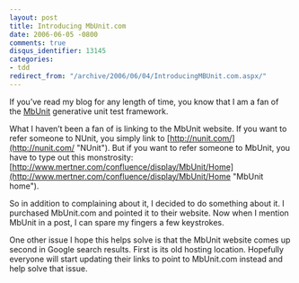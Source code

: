 ```yaml
---
layout: post
title: Introducing MbUnit.com
date: 2006-06-05 -0800
comments: true
disqus_identifier: 13145
categories:
- tdd
redirect_from: "/archive/2006/06/04/IntroducingMBUnit.com.aspx/"
---
```


If you’ve read my blog for any length of time, you know that I am a fan
of the [MbUnit](http://mbunit.com/ "MbUnit") generative unit test
framework.

What I haven’t been a fan of is linking to the MbUnit website. If you
want to refer someone to NUnit, you simply link to
[http://nunit.com/](http://nunit.com/ "NUnit"). But if you want to refer
someone to MbUnit, you have to type out this monstrosity:
[http://www.mertner.com/confluence/display/MbUnit/Home](http://www.mertner.com/confluence/display/MbUnit/Home "MbUnit home").

So in addition to complaining about it, I decided to do something about
it. I purchased MbUnit.com and pointed it to their website. Now when I
mention MbUnit in a post, I can spare my fingers a few keystrokes.

One other issue I hope this helps solve is that the MbUnit website comes
up second in Google search results. First is its old hosting location.
Hopefully everyone will start updating their links to point to
MbUnit.com instead and help solve that issue.

